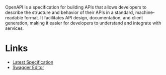 OpenAPI is a specification for building APIs that allows developers to describe the structure and behavior of their APIs in a standard, machine-readable format. It facilitates API design, documentation, and client generation, making it easier for developers to understand and integrate with services.

# Links

- [Latest Specification](https://spec.openapis.org/oas/latest.html)
- [Swagger Editor](https://editor.swagger.io/)